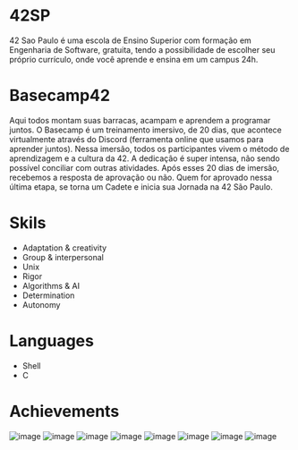 # 42SP
42 Sao Paulo é uma escola de Ensino Superior com formação em Engenharia de Software, gratuita, tendo a possibilidade de escolher seu próprio currículo, onde você aprende e ensina em um campus 24h.
# Basecamp42
Aqui todos montam suas barracas, acampam e aprendem a programar juntos.
O Basecamp é um treinamento imersivo, de 20 dias, que acontece virtualmente através do Discord (ferramenta online que usamos para aprender juntos). Nessa imersão, todos os participantes vivem o método de aprendizagem e a cultura da 42.
A dedicação é super intensa, não sendo possível conciliar com outras atividades.
Após esses 20 dias de imersão, recebemos a resposta de aprovação ou não.
Quem for aprovado nessa última etapa, se torna um Cadete e inicia sua Jornada na 42 São Paulo.
# Skils
- Adaptation & creativity
- Group & interpersonal
- Unix
- Rigor
- Algorithms & AI
- Determination
- Autonomy
# Languages
- Shell
- C
# Achievements 
![image](https://user-images.githubusercontent.com/49756340/114101854-b7266900-989c-11eb-8f13-a0d99b22efa3.png)
![image](https://user-images.githubusercontent.com/49756340/114101884-c3aac180-989c-11eb-974b-dfa93ff030d8.png)
![image](https://user-images.githubusercontent.com/49756340/114101953-de7d3600-989c-11eb-9f54-c7d6c97ff777.png)
![image](https://user-images.githubusercontent.com/49756340/115054240-6626fe00-9eb6-11eb-9124-0df394b14d3e.png)
![image](https://user-images.githubusercontent.com/49756340/115054417-91115200-9eb6-11eb-9cd6-d413e5ad03be.png)
![image](https://user-images.githubusercontent.com/49756340/115054467-9e2e4100-9eb6-11eb-94ac-bbdd2f95748e.png)
![image](https://user-images.githubusercontent.com/49756340/115054630-d33a9380-9eb6-11eb-836e-61384f5c0d7a.png)
![image](https://user-images.githubusercontent.com/49756340/115054724-efd6cb80-9eb6-11eb-91f9-168f4e24c0f6.png)





